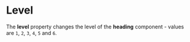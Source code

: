 # Level

The **level** property changes the level of the **heading** component - values are `1`, `2`, `3`, `4`, `5` and `6`.
